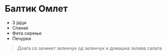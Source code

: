 # Балтик Омлет
- 3 јајци
- Спанаќ
- Фета сирење
- Печурки

> Доаѓа со зачинет зеленчук од зеленчук и домашна зелева салата
